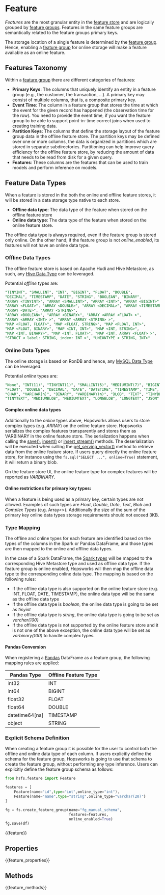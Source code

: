 # Feature

*Features* are the most granular entity in the [feature store](feature_store.md) and are
logically grouped by [feature groups](feature_group.md).
Features in the same feature groups are semantically related to the feature groups primary keys.

The storage location of a single feature is determined by the
[feature group](feature_group.md). Hence, enabling a [feature group](feature_group.md)
for online storage will make a feature available as an online feature.

## Features Taxonomy

Within a [feature group](feature_group.md) there are different categories of features:

* **Primary Keys**: The columns that uniquely identify an entity in a feature group (e.g., the customer, the transaction, ...). A primary key may consist of multiple columns, that is, a composite primary key.
* **Event Time**: The column in a feature group that stores the time at which the event for the given record has happened (the observation time for the row). You need to provide the event time, if you want the feature group to be able to support point-in-time correct joins when used to creating training data.
* **Partition Keys**: The columns that define the storage layout of the feature group data in the offline feature store. The partition keys may be defined over one or more columns, the data is organized in partitions which are stored in separate subdirectories. Partitioning can help improve query efficiency for the offline feature store, by reducing the amount of data that needs to be read from disk for a given query.
* **Features**: These columns are the features that can be used to train models and perform inference on models.

## Feature Data Types

When a feature is stored in the both the online and offline feature stores, it will be stored in a data storage type native to each store.

* **Offline data type**: The data type of the feature when stored on the offline feature store
* **Online data type**: The data type of the feature when stored on the online feature store.

The offline data type is always required, even if the feature group is stored only online. On the other hand, if the feature group is not *online_enabled*, its features will not have an online data type.

### Offline Data Types

The offline feature store is based on Apache Hudi and Hive Metastore, as such, any
[Hive Data Type](https://cwiki.apache.org/confluence/display/Hive/LanguageManual+Types)
can be leveraged.

Potential *offline* types are:

```SQL
"TINYINT", "SMALLINT", "INT", "BIGINT", "FLOAT", "DOUBLE",
"DECIMAL", "TIMESTAMP", "DATE", "STRING", "BOOLEAN", "BINARY",
"ARRAY <TINYINT>", "ARRAY <SMALLINT>", "ARRAY <INT>", "ARRAY <BIGINT>",
"ARRAY <FLOAT>", "ARRAY <DOUBLE>", "ARRAY <DECIMAL>", "ARRAY <TIMESTAMP>",
"ARRAY <DATE>", "ARRAY <STRING>",
"ARRAY <BOOLEAN>", "ARRAY <BINARY>", "ARRAY <ARRAY <FLOAT> >",
"ARRAY <ARRAY <INT> >", "ARRAY <ARRAY <STRING> >",
"MAP <FLOAT, FLOAT>", "MAP <FLOAT, STRING>", "MAP <FLOAT, INT>",
"MAP <FLOAT, BINARY>", "MAP <INT, INT>", "MAP <INT, STRING>",
"MAP <INT, BINARY>", "MAP <INT, FLOAT>", "MAP <INT, ARRAY <FLOAT> >",
"STRUCT < label: STRING, index: INT >", "UNIONTYPE < STRING, INT>"
```

### Online Data Types

The online storage is based on RonDB and hence, any
[MySQL Data Type](https://dev.mysql.com/doc/refman/8.0/en/data-types.html)
can be leveraged.

Potential *online* types are:

```SQL
"None", "INT(11)", "TINYINT(1)", "SMALLINT(5)", "MEDIUMINT(7)", "BIGINT(20)",
"FLOAT", "DOUBLE", "DECIMAL", "DATE", "DATETIME", "TIMESTAMP", "TIME", "YEAR",
"CHAR", "VARCHAR(n)", "BINARY", "VARBINARY(n)", "BLOB", "TEXT", "TINYBLOB",
"TINYTEXT", "MEDIUMBLOB", "MEDIUMTEXT", "LONGBLOB", "LONGTEXT", "JSON"
```

#### Complex online data types

Additionally to the *online* types above, Hopsworks allows users to store complex types (e.g. *ARRAY<INT>*) on the online feature store.
Hopsworks serializes the complex features transparently and stores them as VARBINARY in the online feature store. The serialization happens when calling the [save()](../api/feature_group_api/#save), [insert()](../api/feature_group_api/#insert) or [insert_stream()](../api/feature_group_api/#insert_stream) methods. The deserialization will be executed when calling the [get_serving_vector()](../api/training_dataset_api/#get_serving_vector) method to retrieve data from the online feature store.
If users query directly the online feature store, for instance using the `fs.sql("SELECT ...", online=True)` statement, it will return a binary blob.

On the feature store UI, the online feature type for complex features will be reported as *VARBINARY*.

#### Online restrictions for primary key types:

When a feature is being used as a primary key, certain types are not allowed. Examples of such types are *Float*, *Double*, *Date*, *Text*, *Blob* and *Complex Types*  (e.g. Array<>). Additionally the size of the sum of the primary key online data types storage requirements should not exceed 3KB.

### Type Mapping

The offline and online types for each feature are identified based on the types of the columns in the Spark or Pandas DataFrame, and those types are then mapped to the online and offline data types.

In the case of a Spark DataFrame, the [Spark types](https://spark.apache.org/docs/latest/sql-ref-datatypes.html) will be mapped to the corresponding Hive Metastore type and used as offline data type. If the feature group is online enabled, Hopsworks will then map the offline data type to the corresponding online data type. The mapping is based on the following rules:

* If the offline data type is also supported on the online feature store (e.g. INT, FLOAT, DATE, TIMESTAMP), the online data type will be the same as the offline data type
* If the offline data type is *boolean*, the online data type is going to be set as *tinyint*
* If the offline data type is *string*, the online data type is going to be set as *varchar(100)*
* If the offline data type is not supported by the online feature store and it is not one of the above exception, the online data type will be set as *varbinary(100)* to handle complex types.

#### Pandas Conversion

When registering a [Pandas](https://pandas.pydata.org/) DataFrame as a feature group, the following mapping rules are applied:

| Pandas Type        | Offline Feature Type|
| ------------------ | ------------------- |
| int32              | INT                 |
| int64              | BIGINT              |
| float32            | FLOAT               |
| float64            | DOUBLE              |
| datetime64[ns]     | TIMESTAMP           |
| object             | STRING              |


### Explicit Schema Definition

When creating a feature group it is possible for the user to control both the offline and online data type of each column. If users explicitly define the schema for the feature group, Hopsworks is going to use that schema to create the feature group, without performing any type inference.
Users can explicitly define the feature group schema as follows:

```python
from hsfs.feature import Feature

features = [
    Feature(name="id",type="int",online_type="int"),
    Feature(name="name",type="string",online_type="varchar(20)")
]

fg = fs.create_feature_group(name="fg_manual_schema",
                             features=features,
                             online_enabled=True)
fg.save(df)
```

{{feature}}

## Properties

{{feature_properties}}

## Methods

{{feature_methods}}
